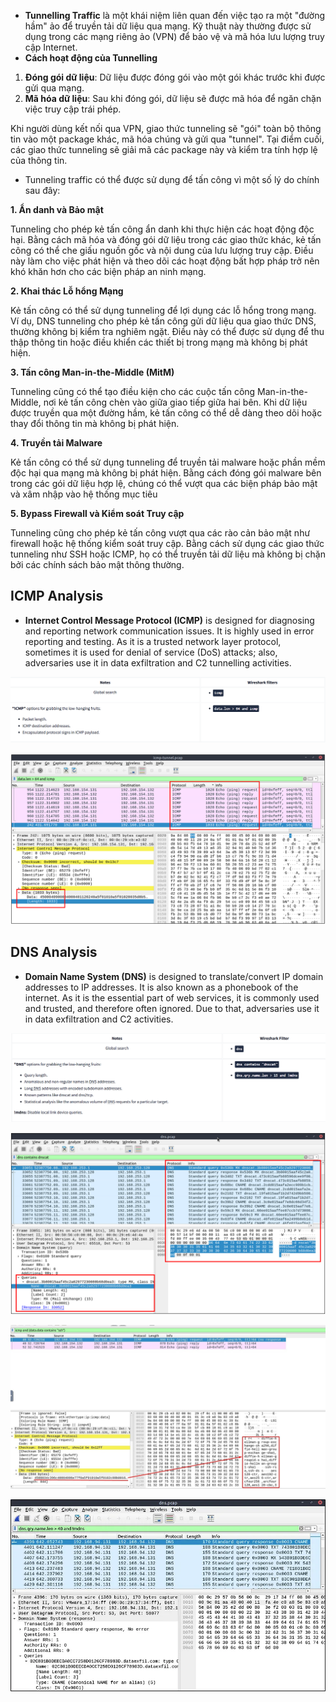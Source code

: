 - **Tunnelling Traffic** là một khái niệm liên quan đến việc tạo ra một "đường hầm" ảo để truyền tải dữ liệu qua mạng. Kỹ thuật này thường được sử dụng trong các mạng riêng ảo (VPN) để bảo vệ và mã hóa lưu lượng truy cập Internet.
- **Cách hoạt động của Tunnelling**

1. **Đóng gói dữ liệu**: Dữ liệu được đóng gói vào một gói khác trước khi được gửi qua mạng.
2. **Mã hóa dữ liệu**: Sau khi đóng gói, dữ liệu sẽ được mã hóa để ngăn chặn việc truy cập trái phép.

Khi người dùng kết nối qua VPN, giao thức tunneling sẽ "gói" toàn bộ thông tin vào một package khác, mã hóa chúng và gửi qua "tunnel". Tại điểm cuối, các giao thức tunneling sẽ giải mã các package này và kiểm tra tính hợp lệ của thông tin.

- Tunneling traffic có thể được sử dụng để tấn công vì một số lý do chính sau đây:

**1. Ẩn danh và Bảo mật**

Tunneling cho phép kẻ tấn công ẩn danh khi thực hiện các hoạt động độc hại. Bằng cách mã hóa và đóng gói dữ liệu trong các giao thức khác, kẻ tấn công có thể che giấu nguồn gốc và nội dung của lưu lượng truy cập. Điều này làm cho việc phát hiện và theo dõi các hoạt động bất hợp pháp trở nên khó khăn hơn cho các biện pháp an ninh mạng.

**2. Khai thác Lỗ hổng Mạng**

Kẻ tấn công có thể sử dụng tunneling để lợi dụng các lỗ hổng trong mạng. Ví dụ, DNS tunneling cho phép kẻ tấn công gửi dữ liệu qua giao thức DNS, thường không bị kiểm tra nghiêm ngặt. Điều này có thể được sử dụng để thu thập thông tin hoặc điều khiển các thiết bị trong mạng mà không bị phát hiện.

**3. Tấn công Man-in-the-Middle (MitM)**

Tunneling cũng có thể tạo điều kiện cho các cuộc tấn công Man-in-the-Middle, nơi kẻ tấn công chèn vào giữa giao tiếp giữa hai bên. Khi dữ liệu được truyền qua một đường hầm, kẻ tấn công có thể dễ dàng theo dõi hoặc thay đổi thông tin mà không bị phát hiện.

**4. Truyền tải Malware**

Kẻ tấn công có thể sử dụng tunneling để truyền tải malware hoặc phần mềm độc hại qua mạng mà không bị phát hiện. Bằng cách đóng gói malware bên trong các gói dữ liệu hợp lệ, chúng có thể vượt qua các biện pháp bảo mật và xâm nhập vào hệ thống mục tiêu

**5. Bypass Firewall và Kiểm soát Truy cập**

Tunneling cũng cho phép kẻ tấn công vượt qua các rào cản bảo mật như firewall hoặc hệ thống kiểm soát truy cập. Bằng cách sử dụng các giao thức tunneling như SSH hoặc ICMP, họ có thể truyền tải dữ liệu mà không bị chặn bởi các chính sách bảo mật thông thường.

## ICMP Analysis

- **Internet Control Message Protocol (ICMP)** is designed for diagnosing and reporting network communication issues. It is highly used in error reporting and testing. As it is a trusted network layer protocol, sometimes it is used for denial of service (DoS) attacks; also, adversaries use it in data exfiltration and C2 tunnelling activities.

![](../../../../Image/image%2031.png)

![](../../../../Image/image%201%2026.png)

## DNS Analysis

- **Domain Name System (DNS)** is designed to translate/convert IP domain addresses to IP addresses. It is also known as a phonebook of the internet. As it is the essential part of web services, it is commonly used and trusted, and therefore often ignored. Due to that, adversaries use it in data exfiltration and C2 activities.

![](../../../../Image/image%202%2020.png)

![](../../../../Image/image%203%2014.png)

![](../../../../Image/image%204%2012.png)

![](../../../../Image/image%205%2010.png)